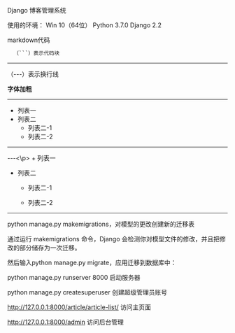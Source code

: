 Django
博客管理系统

使用的环境： 
Win 10（64位）
Python 3.7.0
Django 2.2

markdown代码

```python
  （```）表示代码块
```

---
（---）表示换行线

**字体加粗**


---
+ 列表一
+ 列表二
    + 列表二-1
    + 列表二-2
---


<p>---<\p>
+ 列表一
  
+ 列表二
  
    + 列表二-1
      
    + 列表二-2
      
---




python manage.py makemigrations，对模型的更改创建新的迁移表

通过运行 makemigrations 命令，Django 会检测你对模型文件的修改，并且把修改的部分储存为一次迁移。

然后输入python manage.py migrate，应用迁移到数据库中：

python manage.py runserver 8000 启动服务器

python manage.py createsuperuser 创建超级管理员账号

http://127.0.0.1:8000/article/article-list/ 访问主页面

http://127.0.0.1:8000/admin 访问后台管理
